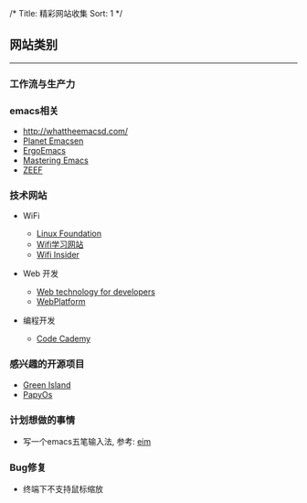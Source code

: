 /*
  Title: 精彩网站收集
  Sort: 1
  */

## 网站类别
----
### 工作流与生产力

### emacs相关
- <http://whattheemacsd.com/>
- [Planet Emacsen](http://planet.emacsen.org/)
- [ErgoEmacs](http://ergoemacs.org)
- [Mastering Emacs](http://www.masteringemacs.org)
- [ZEEF](https://emacs.zeef.com/ehartc)

### 技术网站    
- WiFi
  - [Linux Foundation](http://www.linuxfoundation.org/collaborate/workgroups/networking/group)
  - [Wifi学习网站](http://mrncciew.com)
  - [Wifi Insider](http://wifi-insider.com/wlan)

- Web 开发
  - [Web technology for developers](https://developer.mozilla.org/en-US/docs/Web)
  - [WebPlatform](https://www.webplatform.org/)

- 编程开发
  - [Code Cademy](https://www.codecademy.com/)

### 感兴趣的开源项目

   - [Green Island](https://github.com/greenisland/greenisland)
   - [PapyOs](https://github.com/papyros/papyros.git)

### 计划想做的事情

   - 写一个emacs五笔输入法, 参考: [eim](https://github.com/viogus/eim)

### Bug修复  

- 终端下不支持鼠标缩放
